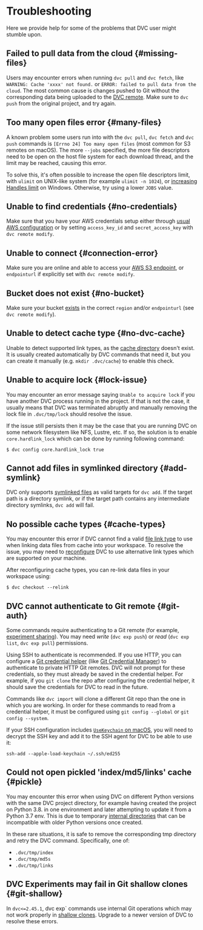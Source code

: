 # Troubleshooting

Here we provide help for some of the problems that DVC user might stumble upon.

<!--
This file uses a special engine feature for the following headers, so that a
custom anchor link is used. Just add {#custom-anchor} after each title:
-->

## Failed to pull data from the cloud {#missing-files}

Users may encounter errors when running `dvc pull` and `dvc fetch`, like
`WARNING: Cache 'xxxx' not found.` or
`ERROR: failed to pull data from the cloud`. The most common cause is changes
pushed to Git without the corresponding data being uploaded to the [DVC remote].
Make sure to `dvc push` from the original <abbr>project</abbr>, and try again.

[dvc remote]: /doc/user-guide/data-management/remote-storage

## Too many open files error {#many-files}

A known problem some users run into with the `dvc pull`, `dvc fetch` and
`dvc push` commands is `[Errno 24] Too many open files` (most common for S3
remotes on macOS). The more `--jobs` specified, the more file descriptors need
to be open on the host file system for each download thread, and the limit may
be reached, causing this error.

To solve this, it's often possible to increase the open file descriptors limit,
with `ulimit` on UNIX-like system (for example `ulimit -n 1024`), or
[increasing Handles limit](https://blogs.technet.microsoft.com/markrussinovich/2009/09/29/pushing-the-limits-of-windows-handles/)
on Windows. Otherwise, try using a lower `JOBS` value.

## Unable to find credentials {#no-credentials}

Make sure that you have your AWS credentials setup either through
[usual AWS configuration](https://docs.aws.amazon.com/cli/latest/userguide/cli-configure-files.html)
or by setting `access_key_id` and `secret_access_key` with `dvc remote modify`.

## Unable to connect {#connection-error}

Make sure you are online and able to access your
[AWS S3 endpoint](https://docs.aws.amazon.com/general/latest/gr/s3.html), or
`endpointurl` if explicitly set with `dvc remote modify`.

## Bucket does not exist {#no-bucket}

Make sure your bucket
[exists](https://docs.aws.amazon.com/AmazonS3/latest/user-guide/create-bucket.html)
in the correct `region` and/or `endpointurl` (see `dvc remote modify`).

## Unable to detect cache type {#no-dvc-cache}

Unable to detect supported link types, as the
[cache directory](/doc/user-guide/project-structure/configuration#cache) doesn't
exist. It is usually created automatically by DVC commands that need it, but you
can create it manually (e.g. `mkdir .dvc/cache`) to enable this check.

## Unable to acquire lock {#lock-issue}

You may encounter an error message saying `Unable to acquire lock` if you have
another DVC process running in the project. If that is not the case, it usually
means that DVC was terminated abruptly and manually removing the lock file in
`.dvc/tmp/lock` should resolve the issue.

If the issue still persists then it may be the case that you are running DVC on
some network filesystem like NFS, Lustre, etc. If so, the solution is to enable
`core.hardlink_lock` which can be done by running following command:

```cli
$ dvc config core.hardlink_lock true
```

## Cannot add files in symlinked directory {#add-symlink}

DVC only supports [symlinked files](/doc/command-reference/add#add-symlink) as
valid targets for `dvc add`. If the target path is a directory symlink, or if
the target path contains any intermediate directory symlinks, `dvc add` will
fail.

## No possible cache types {#cache-types}

You may encounter this error if DVC cannot find a valid
[file link type](/doc/user-guide/data-management/large-dataset-optimization#file-link-types-for-the-dvc-cache)
to use when linking data files from cache into your workspace. To resolve the
issue, you may need to
[reconfigure](/doc/user-guide/data-management/large-dataset-optimization#configuring-dvc-cache-file-link-type)
DVC to use alternative link types which are supported on your machine.

After reconfiguring cache types, you can re-link data files in your workspace
using:

```cli
$ dvc checkout --relink
```

## DVC cannot authenticate to Git remote {#git-auth}

Some commands require authenticating to a Git remote (for example,
[experiment sharing](/doc/user-guide/experiment-management/sharing-experiments)).
You may need _write_ (`dvc exp push`) or _read_ (`dvc exp list`, `dvc exp pull`)
permissions.

Using SSH to authenticate is recommended. If you use HTTP, you can configure a
[Git credential helper] (like [Git Credential Manager]) to authenticate to
private HTTP Git remotes. DVC will not prompt for these credentials, so they
must already be saved in the credential helper. For example, if you `git clone`
the repo after configuring the credential helper, it should save the credentials
for DVC to read in the future.

Commands like `dvc import` will clone a different Git repo than the one in which
you are working. In order for these commands to read from a credential helper,
it must be configured using `git config --global` or `git config --system`.

<admon type="tip">

If your SSH configuration includes [`UseKeychain` on macOS][usekeychain], you
will need to decrypt the SSH key and add it to the SSH agent for DVC to be able
to use it:

```
ssh-add --apple-load-keychain ~/.ssh/ed255
```

</admon>

[git credential helper]:
  https://git-scm.com/book/en/v2/Git-Tools-Credential-Storage
[git credential manager]:
  https://github.com/GitCredentialManager/git-credential-manager
[usekeychain]: https://github.com/iterative/dvc-ssh/issues/20

## Could not open pickled 'index/md5/links' cache {#pickle}

You may encounter this error when using DVC on different Python versions with
the same <abbr>DVC project</abbr> directory, for example having created the
project on Python 3.8. in one environment and later attempting to update it from
a Python 3.7 env. This is due to temporary [internal directories] that can be
incompatible with older Python versions once created.

In these rare situations, it is safe to remove the corresponding tmp directory
and retry the DVC command. Specifically, one of:

- `.dvc/tmp/index`
- `.dvc/tmp/md5s`
- `.dvc/tmp/links`

[internal directories]:
  https://dvc.org/doc/user-guide/project-structure/internal-files

## DVC Experiments may fail in Git shallow clones {#git-shallow}

In `dvc<=2.45.1`, dvc exp` commands use internal Git operations which may not
work properly in
[shallow clones](https://git-scm.com/docs/git-clone#Documentation/git-clone.txt---depthltdepthgt).
Upgrade to a newer version of DVC to resolve these errors.
